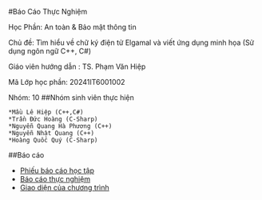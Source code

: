 #Báo Cáo Thực Nghiệm

Học Phần: An toàn & Bảo mật thông tin

Chủ đề: Tìm hiểu về chữ ký điện tử Elgamal và viết ứng dụng minh họa (Sử dụng ngôn ngữ C++, C#)

Giáo viên hướng dẫn : TS. Phạm Văn Hiệp

Mã Lớp học phần: 20241IT6001002

Nhóm: 10
##Nhóm sinh viên thực hiện

    *Mầu Lê Hiệp (C++,C#)
    *Trần Đức Hoàng (C-Sharp)
    *Nguyễn Quang Hà Phương (C++)
    *Nguyễn Nhật Quang (C++)
    *Hoàng Quốc Quý (C-Sharp)

##Báo cáo
* [Phiếu báo cáo học tập](https://docs.google.com/document/d/1JJO5c3VqqX_Vhj-CdFnx53lbdvB2io3H/edit)
* [Báo cáo thực nghiệm](https://docs.google.com/document/d/1iPWgFR-5JfjV15z_lcKji47pMcNuspN6/edit)
* [Giao diện của chương trình ]()



